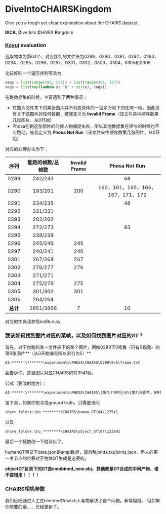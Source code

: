 # DiveIntoCHAIRSKingdom
Give you a rough yet clear explanation about the CHAIRS dataset.

**DICK**, **D**ive **I**nto **C**HAIRS **K**ingdom

### [Koyui](https://github.com/Koyui) evaluation

选取物体为第64个，对应序列的文件夹为0289，0290，0291，0292，0293，0294，0295，0296，0297，0301，0302，0303，0304，0305和0306

比较好的一个遍历序列写法为

```python
seqs = list(range(289, 298)) + list(range(301, 307))
seqs = list(map(lambda x: '0' + str(x), seqs))
```

在跑数据集的时候，主要遇到了两种情况：

- 在图片文件夹下的某张图片并不对应具体的一百多万帧下的任何一帧，因此没有关于该图片的任何数据，被我定义为 **Invalid Frame**（该文件夹中顺序数第几张图片，从0开始）
- Phosa在跑这张图片的时候人物捕捉失败，所以其他数据集在评估的时候也不应跑动，被我定义为 **Phosa Not Run**（该文件夹中顺序数第几张图片，从0开始）

对应的处理办法为下：

|   序列   | 能跑的帧数/总帧数 | Invalid Frame |           Phosa Not Run           |
| :------: | :---------------: | :-----------: | :-------------------------------: |
|   0289   |      242/243      |               |                68                 |
|   0290   |      193/201      |      200      | 160，161，165，166，167，171，172 |
|   0291   |      234/235      |               |                48                 |
|   0292   |      331/331      |               |                                   |
|   0293   |      202/202      |               |                                   |
|   0294   |      272/273      |               |                83                 |
|   0295   |      238/238      |               |                                   |
|   0296   |      245/246      |      245      |                                   |
|   0297   |      240/241      |      240      |                                   |
|   0301   |      267/268      |      267      |                                   |
|   0302   |      276/277      |      276      |                                   |
|   0303   |      271/271      |               |                                   |
|   0304   |      275/276      |      275      |                                   |
|   0305   |      301/302      |      301      |                                   |
|   0306   |      264/264      |               |                                   |
| **总计** |     3851/3868     |       7       |                10                 |

对应的字典请参照notRun.py

### 我该如何找到图片对应的某帧，以及如何找到图片对应的GT？

首先，对于你跑的某一文件夹下的某个图片，例如0289下0视角（只有0视角）的第6张图片**（从0开始编号所以索引为5）**

```cmd
AI-*****:\*******\experiments\PHOSA\CHAIRS\0289\0\5\frame.txt
```

会告诉你，这张图片对应CHAIRS的123541帧。

公式（要改的地方）：

```cmd
AI-*****:\*******\experiments\PHOSA\CHAIRS\{第几个序列}\0\{第几张图片，0开始标号}\frame.txt
```

接下来，如果你想寻找ground truth，只需要访问

```cmd
share_folder:\ho_********\CHAIRS\human_GT\64\123541
```

以及

```cmd
share_folder:\ho_********\CHAIRS\object_GT\64\123541
```

最后一个帧数改一下就可以了。

humanGT目录下data.json是smpl数据，请忽略joints.txt/joints.json，但人的第一关节点的位移对于物体GT生成是必要的。

**objectGT目录下的GT是combined_new.obj，其他都是GT合成的中间产物，请不要错用！！！！**

### CHAIRS相机参数

我们已经通过人工在blender中match人与物解决了这个问题。非常粗糙。
但如果你想要的话……
已经更新了。
